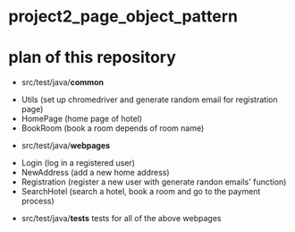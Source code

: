 # project2_page_object_pattern

# plan of this repository 

* src/test/java/**common**
 - Utils (set up chromedriver and generate random email for registration page)
 - HomePage (home page of hotel)
 - BookRoom (book a room depends of room name)

* src/test/java/**webpages**
- Login (log in a registered user)
- NewAddress (add a new home address) 
- Registration (register a new user with generate randon emails' function)
- SearchHotel (search a hotel, book a room and go to the payment process)

* src/test/java/**tests**
  tests for all of the above webpages 
